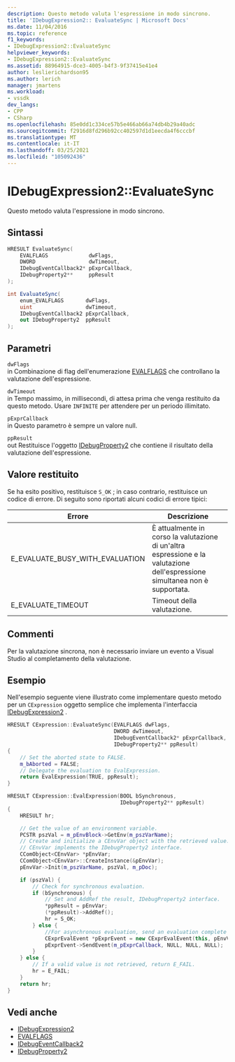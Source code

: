 ```yaml
---
description: Questo metodo valuta l'espressione in modo sincrono.
title: 'IDebugExpression2:: EvaluateSync | Microsoft Docs'
ms.date: 11/04/2016
ms.topic: reference
f1_keywords:
- IDebugExpression2::EvaluateSync
helpviewer_keywords:
- IDebugExpression2::EvaluateSync
ms.assetid: 88964915-dce3-4005-b4f3-9f37415e41e4
author: leslierichardson95
ms.author: lerich
manager: jmartens
ms.workload:
- vssdk
dev_langs:
- CPP
- CSharp
ms.openlocfilehash: 85e0dd1c334ce57b5e466ab66a74db4b29a40adc
ms.sourcegitcommit: f2916d8fd296b92cc402597d1d1eecda4f6cccbf
ms.translationtype: MT
ms.contentlocale: it-IT
ms.lasthandoff: 03/25/2021
ms.locfileid: "105092436"
---
```

# <a name="idebugexpression2evaluatesync"></a>IDebugExpression2::EvaluateSync
Questo metodo valuta l'espressione in modo sincrono.

## <a name="syntax"></a>Sintassi

```cpp
HRESULT EvaluateSync(
    EVALFLAGS             dwFlags,
    DWORD                 dwTimeout,
    IDebugEventCallback2* pExprCallback,
    IDebugProperty2**     ppResult
);
```

```csharp
int EvaluateSync(
    enum_EVALFLAGS       dwFlags,
    uint                 dwTimeout,
    IDebugEventCallback2 pExprCallback,
    out IDebugProperty2  ppResult
);
```

## <a name="parameters"></a>Parametri
`dwFlags`\
in Combinazione di flag dell'enumerazione [EVALFLAGS](../../../extensibility/debugger/reference/evalflags.md) che controllano la valutazione dell'espressione.

`dwTimeout`\
in Tempo massimo, in millisecondi, di attesa prima che venga restituito da questo metodo. Usare `INFINITE` per attendere per un periodo illimitato.

`pExprCallback`\
in Questo parametro è sempre un valore null.

`ppResult`\
out Restituisce l'oggetto [IDebugProperty2](../../../extensibility/debugger/reference/idebugproperty2.md) che contiene il risultato della valutazione dell'espressione.

## <a name="return-value"></a>Valore restituito
Se ha esito positivo, restituisce `S_OK` ; in caso contrario, restituisce un codice di errore. Di seguito sono riportati alcuni codici di errore tipici:

|Errore|Descrizione|
|-----------|-----------------|
|E_EVALUATE_BUSY_WITH_EVALUATION|È attualmente in corso la valutazione di un'altra espressione e la valutazione dell'espressione simultanea non è supportata.|
|E_EVALUATE_TIMEOUT|Timeout della valutazione.|

## <a name="remarks"></a>Commenti
Per la valutazione sincrona, non è necessario inviare un evento a Visual Studio al completamento della valutazione.

## <a name="example"></a>Esempio
Nell'esempio seguente viene illustrato come implementare questo metodo per un `CExpression` oggetto semplice che implementa l'interfaccia [IDebugExpression2](../../../extensibility/debugger/reference/idebugexpression2.md) .

```cpp
HRESULT CExpression::EvaluateSync(EVALFLAGS dwFlags,
                                  DWORD dwTimeout,
                                  IDebugEventCallback2* pExprCallback,
                                  IDebugProperty2** ppResult)
{
    // Set the aborted state to FALSE.
    m_bAborted = FALSE;
    // Delegate the evaluation to EvalExpression.
    return EvalExpression(TRUE, ppResult);
}

HRESULT CExpression::EvalExpression(BOOL bSynchronous,
                                    IDebugProperty2** ppResult)
{
    HRESULT hr;

    // Get the value of an environment variable.
    PCSTR pszVal = m_pEnvBlock->GetEnv(m_pszVarName);
    // Create and initialize a CEnvVar object with the retrieved value.
    // CEnvVar implements the IDebugProperty2 interface.
    CComObject<CEnvVar> *pEnvVar;
    CComObject<CEnvVar>::CreateInstance(&pEnvVar);
    pEnvVar->Init(m_pszVarName, pszVal, m_pDoc);

    if (pszVal) {
        // Check for synchronous evaluation.
        if (bSynchronous) {
            // Set and AddRef the result, IDebugProperty2 interface.
            *ppResult = pEnvVar;
            (*ppResult)->AddRef();
            hr = S_OK;
        } else {
            //For asynchronous evaluation, send an evaluation complete event.
            CExprEvalEvent *pExprEvent = new CExprEvalEvent(this, pEnvVar);
            pExprEvent->SendEvent(m_pExprCallback, NULL, NULL, NULL);
        }
    } else {
        // If a valid value is not retrieved, return E_FAIL.
        hr = E_FAIL;
    }
    return hr;
}
```

## <a name="see-also"></a>Vedi anche
- [IDebugExpression2](../../../extensibility/debugger/reference/idebugexpression2.md)
- [EVALFLAGS](../../../extensibility/debugger/reference/evalflags.md)
- [IDebugEventCallback2](../../../extensibility/debugger/reference/idebugeventcallback2.md)
- [IDebugProperty2](../../../extensibility/debugger/reference/idebugproperty2.md)
